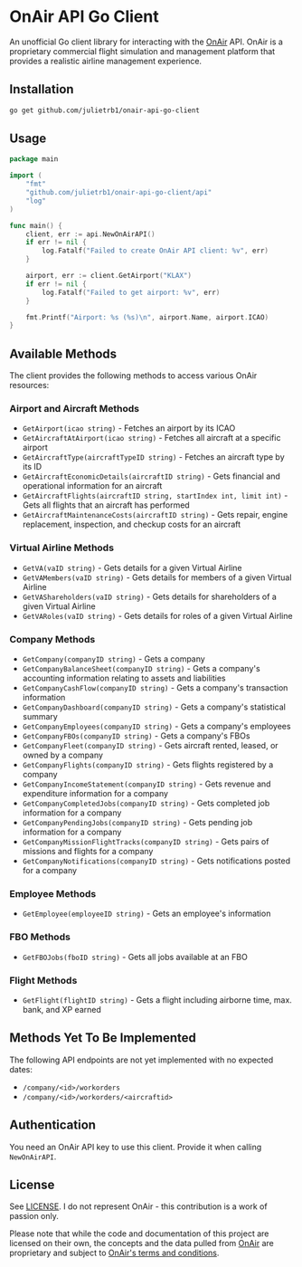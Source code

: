 # OnAir API Go Client

An unofficial Go client library for interacting with the [OnAir](https://www.onair.company) API. OnAir is a proprietary commercial flight simulation and management platform that provides a realistic airline management experience.

## Installation

```bash
go get github.com/julietrb1/onair-api-go-client
```

## Usage

```go
package main

import (
	"fmt"
	"github.com/julietrb1/onair-api-go-client/api"
	"log"
)

func main() {
	client, err := api.NewOnAirAPI()
	if err != nil {
		log.Fatalf("Failed to create OnAir API client: %v", err)
	}

	airport, err := client.GetAirport("KLAX")
	if err != nil {
		log.Fatalf("Failed to get airport: %v", err)
	}

	fmt.Printf("Airport: %s (%s)\n", airport.Name, airport.ICAO)
}
```

## Available Methods

The client provides the following methods to access various OnAir resources:

### Airport and Aircraft Methods
- `GetAirport(icao string)` - Fetches an airport by its ICAO
- `GetAircraftAtAirport(icao string)` - Fetches all aircraft at a specific airport
- `GetAircraftType(aircraftTypeID string)` - Fetches an aircraft type by its ID
- `GetAircraftEconomicDetails(aircraftID string)` - Gets financial and operational information for an aircraft
- `GetAircraftFlights(aircraftID string, startIndex int, limit int)` - Gets all flights that an aircraft has performed
- `GetAircraftMaintenanceCosts(aircraftID string)` - Gets repair, engine replacement, inspection, and checkup costs for an aircraft

### Virtual Airline Methods
- `GetVA(vaID string)` - Gets details for a given Virtual Airline
- `GetVAMembers(vaID string)` - Gets details for members of a given Virtual Airline
- `GetVAShareholders(vaID string)` - Gets details for shareholders of a given Virtual Airline
- `GetVARoles(vaID string)` - Gets details for roles of a given Virtual Airline

### Company Methods
- `GetCompany(companyID string)` - Gets a company
- `GetCompanyBalanceSheet(companyID string)` - Gets a company's accounting information relating to assets and liabilities
- `GetCompanyCashFlow(companyID string)` - Gets a company's transaction information
- `GetCompanyDashboard(companyID string)` - Gets a company's statistical summary
- `GetCompanyEmployees(companyID string)` - Gets a company's employees
- `GetCompanyFBOs(companyID string)` - Gets a company's FBOs
- `GetCompanyFleet(companyID string)` - Gets aircraft rented, leased, or owned by a company
- `GetCompanyFlights(companyID string)` - Gets flights registered by a company
- `GetCompanyIncomeStatement(companyID string)` - Gets revenue and expenditure information for a company
- `GetCompanyCompletedJobs(companyID string)` - Gets completed job information for a company
- `GetCompanyPendingJobs(companyID string)` - Gets pending job information for a company
- `GetCompanyMissionFlightTracks(companyID string)` - Gets pairs of missions and flights for a company
- `GetCompanyNotifications(companyID string)` - Gets notifications posted for a company

### Employee Methods
- `GetEmployee(employeeID string)` - Gets an employee's information

### FBO Methods
- `GetFBOJobs(fboID string)` - Gets all jobs available at an FBO

### Flight Methods
- `GetFlight(flightID string)` - Gets a flight including airborne time, max. bank, and XP earned

## Methods Yet To Be Implemented

The following API endpoints are not yet implemented with no expected dates:

- `/company/<id>/workorders`
- `/company/<id>/workorders/<aircraftid>`

## Authentication

You need an OnAir API key to use this client. Provide it when calling `NewOnAirAPI`.

## License

See [LICENSE](LICENSE). I do not represent OnAir - this contribution is a work of passion only.

Please note that while the code and documentation of this project are licensed on their own, the concepts and the data pulled from [OnAir](https://www.onair.company) are proprietary and subject to [OnAir's terms and conditions](https://www.onair.company/terms-conditions/).